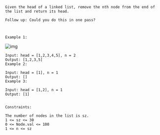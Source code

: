 ```
Given the head of a linked list, remove the nth node from the end of the list and return its head.

Follow up: Could you do this in one pass?

 

Example 1:
```
<img
src="https://assets.leetcode.com/uploads/2020/10/03/remove_ex1.jpg"
alt="img"
/>

```
Input: head = [1,2,3,4,5], n = 2
Output: [1,2,3,5]
Example 2:

Input: head = [1], n = 1
Output: []
Example 3:

Input: head = [1,2], n = 1
Output: [1]
 

Constraints:

The number of nodes in the list is sz.
1 <= sz <= 30
0 <= Node.val <= 100
1 <= n <= sz
```